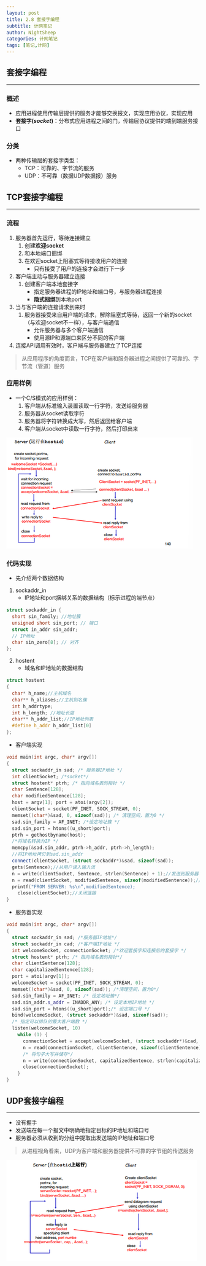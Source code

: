 ```yaml
---
layout: post
title: 2.8 套接字编程
subtitle: 计网笔记
author: NightSheep
categories: 计网笔记
tags: [笔记,计网]
---
```

## 套接字编程
---
### 概述

- 应用进程使用传输层提供的服务才能够交换报文，实现应用协议，实现应用
- **套接字(*socket*)**：分布式应用进程之间的门，传输层协议提供的端到端服务接口

### 分类

- 两种传输层的套接字类型：
	- TCP：可靠的、字节流的服务
	- UDP：不可靠（数据UDP数据报）服务

## TCP套接字编程
---
### 流程

1. 服务器首先运行，等待连接建立
	1. 创建**欢迎socket**
	2. 和本地端口捆绑
	3. 在欢迎socket上阻塞式等待接收用户的连接
		- 只有接受了用户的连接才会进行下一步
2. 客户端主动与服务器建立连接
	1. 创建客户端本地套接字
		- 指定服务器进程的IP地址和端口号，与服务器进程连接
		- **隐式捆绑**到本地port
3. 当与客户端的连接请求到来时
	1. 服务器接受来自用户端的请求，解除阻塞式等待，返回一个新的socket（与欢迎socket不一样），与客户端通信
		- 允许服务器与多个客户端通信
		- 使用源IP和源端口来区分不同的客户端
4. 连接API调用有效时，客户端与服务器建立了TCP连接

> 从应用程序的角度而言，TCP在客户端和服务器进程之间提供了可靠的、字节流（管道）服务

### 应用样例

- 一个C/S模式的应用样例：
	1. 客户端从标准输入装置读取一行字符，发送给服务器
	2. 服务器从socket读取字符
	3. 服务器将字符转换成大写，然后返回给客户端
	4. 客户端从socket中读取一行字符，然后打印出来

![C/S模式套接字交互：TCP](/assets/images/Snipaste_2023-09-25_22-23-11.png)

### 代码实现

- 先介绍两个数据结构
1. sockaddr_in
	- IP地址和port捆绑关系的数据结构（标示进程的端节点）
```CPP
struct sockaddr_in {
  short sin_family; //地址簇
  unsigned short sin_port; // 端口
  struct in_addr sin_addr;
  // IP地址
  char sin_zero[8]; // 对齐
};
```

2. hostent
	- 域名和IP地址的数据结构
```CPP
struct hostent
{
  char* h_name;//主机域名
  char** h_aliases;//主机别名簇
  int h_addrtype;
  int h_length; //地址长度
  char** h_addr_list;//IP地址列表
  #define h_addr h_addr_list[0]
};
```

- 客户端实现
```CPP
void main(int argc, char* argv[])
{
  struct sockaddr_in sad; /* 服务器IP地址 */
  int clientSocket; /*socket*/
  struct hostent* ptrh; /* 指向域名表的指针 */
  char Sentence[128];
  char modifiedSentence[128];
  host = argv[1]; port = atoi(argv[2]);
  clientSocket = socket(PF_INET, SOCK_STREAM, 0);
  memset((char*)&sad, 0, sizeof(sad)); /* 清理空间，置为0 */
  sad.sin_family = AF_INET; /*设定地址簇 */
  sad.sin_port = htons((u_short)port);
  ptrh = gethostbyname(host);
  /*将域名转换为IP */
  memcpy(&sad.sin_addr, ptrh->h_addr, ptrh->h_length);
  //将IP地址拷贝到sad.sin_addr
  connect(clientSocket, (struct sockaddr*)&sad, sizeof(sad));
  gets(Sentence);//从用户读入输入流
  n = write(clientSocket, Sentence, strlen(Sentence) + 1);//发送到服务器
  n = read(clientSocket, modifiedSentence, sizeof(modifiedSentence));//从服务器读取
  printf("FROM SERVER: %s\n”,modifiedSentence);
    close(clientSocket);//关闭连接
}
```
- 服务器实现
```CPP
void main(int argc, char* argv[])
{
  struct sockaddr_in sad; /*服务器IP地址*/
  struct sockaddr_in cad; /*客户端IP地址 */
  int welcomeSocket, connectionSocket; /*欢迎套接字和连接后的套接字 */
  struct hostent* ptrh; /* 指向域名表的指针*/
  char clientSentence[128];
  char capitalizedSentence[128];
  port = atoi(argv[1]);
  welcomeSocket = socket(PF_INET, SOCK_STREAM, 0);
  memset((char*)&sad, 0, sizeof(sad)); /*清理空间，置为0*/
  sad.sin_family = AF_INET; /* 设定地址簇*/
  sad.sin_addr.s_addr = INADDR_ANY; /* 设定本地IP地址 */
  sad.sin_port = htons((u_short)port);/* 设定端口号 */
  bind(welcomeSocket, (struct sockaddr*)&sad, sizeof(sad));
  /* 指定可以排队的最大客户端数 */
  listen(welcomeSocket, 10)
    while (1) {
      connectionSocket = accept(welcomeSocket, (struct sockaddr*)&cad, &alen);
      n = read(connectionSocket, clientSentence, sizeof(clientSentence));
      /* 将句子大写并储存*/
      n = write(connectionSocket, capitalizedSentence, strlen(capitalizedSentence) + 1);
      close(connectionSocket);
    }
}
```

## UDP套接字编程
---
- 没有握手
- 发送端在每一个报文中明确地指定目标的IP地址和端口号
- 服务器必须从收到的分组中提取出发送端的IP地址和端口号

> 从进程视角看来，UDP为客户端和服务器提供不可靠的字节组的传送服务

![C/S模式套接字交互：UDP](/assets/images/Snipaste_2023-09-25_23-04-06.png)